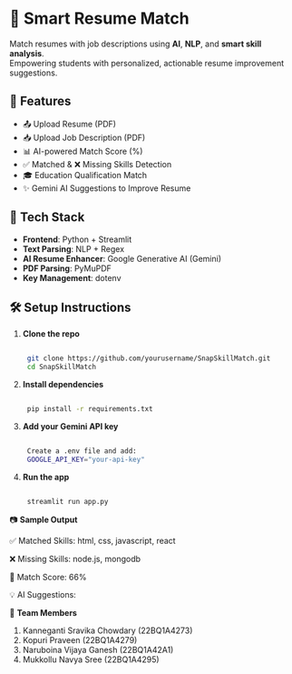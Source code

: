 # 💼 Smart Resume Match

Match resumes with job descriptions using **AI**, **NLP**, and **smart skill analysis**.  
Empowering students with personalized, actionable resume improvement suggestions.



## 🚀 Features

- 📤 Upload Resume (PDF)
- 📥 Upload Job Description (PDF)
- 📊 AI-powered Match Score (%)
- ✅ Matched & ❌ Missing Skills Detection
- 🎓 Education Qualification Match
- ✨ Gemini AI Suggestions to Improve Resume



## 🧠 Tech Stack

- **Frontend**: Python + Streamlit  
- **Text Parsing**: NLP + Regex  
- **AI Resume Enhancer**: Google Generative AI (Gemini)  
- **PDF Parsing**: PyMuPDF  
- **Key Management**: dotenv



## 🛠️ Setup Instructions

1. **Clone the repo**
   
   ```bash
   
    git clone https://github.com/yourusername/SnapSkillMatch.git
    cd SnapSkillMatch
   
   ```
   
3. **Install dependencies**
 
   ```bash
   
    pip install -r requirements.txt
   
   ```
   
4. **Add your Gemini API key**

   ```bash
   
    Create a .env file and add:
    GOOGLE_API_KEY="your-api-key"
   
   ```
5. **Run the app**
   
   ```bash
   
    streamlit run app.py
   
   ```


📷 **Sample Output**

✅ Matched Skills: html, css, javascript, react

❌ Missing Skills: node.js, mongodb

🎯 Match Score: 66%

💡 AI Suggestions:


👥 **Team Members**

 1. Kanneganti Sravika Chowdary (22BQ1A4273)
 2. Kopuri Praveen (22BQ1A4279)
 3. Naruboina Vijaya Ganesh (22BQ1A42A1)
 4. Mukkollu Navya Sree (22BQ1A4295)



